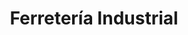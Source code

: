 ---
title: "Ferretería Industrial"
url: /ciudad-autonoma-de-buenos-aires/ferreteria-industrial-avenida-del-barco-centenera/
shop: Eisenwaren
---